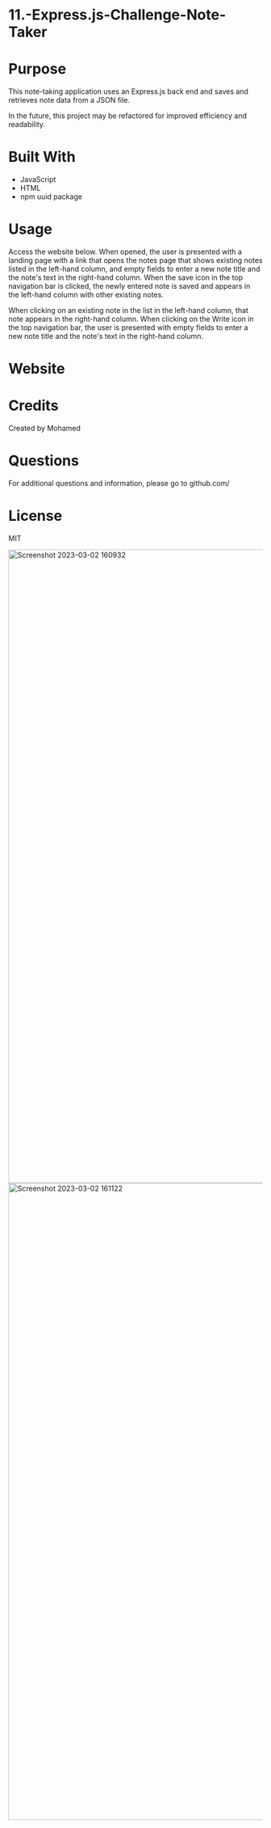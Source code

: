 # 11.-Express.js-Challenge-Note-Taker

# Purpose
This note-taking application uses an Express.js back end and saves and retrieves note data from a JSON file.

In the future, this project may be refactored for improved efficiency and readability.

# Built With
* JavaScript
* HTML
* npm uuid package

# Usage
Access the website below. When opened, the user is presented with a landing page with a link that opens the notes page that shows existing notes listed in the left-hand column, and empty fields to enter a new note title and the note's text in the right-hand column. When the save icon in the top navigation bar is clicked, the newly entered note is saved and appears in the left-hand column with other existing notes.

When clicking on an existing note in the list in the left-hand column, that note appears in the right-hand column. When clicking on the Write icon in the top navigation bar, the user is presented with empty fields to enter a new note title and the note's text in the right-hand column.


# Website


# Credits
Created by Mohamed

# Questions
For additional questions and information, please go to github.com/


# License
MIT

<img width="1253" alt="Screenshot 2023-03-02 160932" src="https://user-images.githubusercontent.com/119647704/222570343-e1290218-fa03-4b74-ba67-8927c1e8c023.png">

<img width="1260" alt="Screenshot 2023-03-02 161122" src="https://user-images.githubusercontent.com/119647704/222570786-45d49f54-c245-4442-8fb4-25a1e8884dd3.png">



